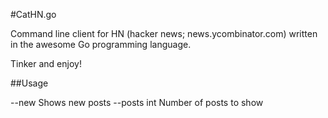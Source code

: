 #CatHN.go

Command line client for HN (hacker news; news.ycombinator.com) written in the awesome Go programming language.

Tinker and enjoy!

##Usage

--new                      Shows new posts
--posts int                Number of posts to show
